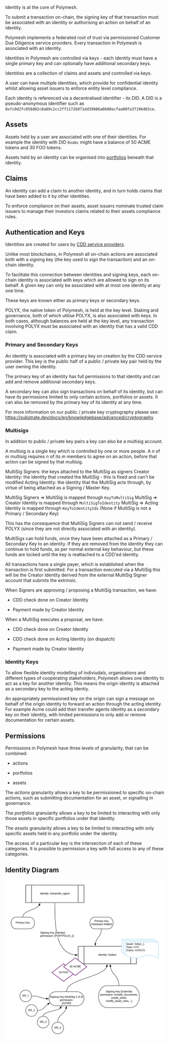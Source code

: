 Identity is at the core of Polymesh.

To submit a transaction on-chain, the signing key of that transaction must be associated with an identity or authorising an action on behalf of an identity.

Polymesh implements a federated root of trust via permissioned Customer Due Diligence service providers. Every transaction in Polymesh is associated with an identity.

Identities in Polymesh are controlled via keys - each identity must have a single primary key and can optionally have additional secondary keys.

Identities are a collection of claims and assets and controlled via keys.

A user can have multiple identities, which provide for confidential identity whilst allowing asset issuers to enforce entity level compliance.

Each identity is referenced via a decentralised identifier - its DID. A DID is a pseudo-anonymous identifier such as `0xfc0d2fc058d02c0a89c2cc2ff11726971dd39886a0b80ecfaa80fa3f196d65ce`.

## Assets

Assets held by a user are associated with one of their identities. For example the identity with DID `0xabc` might have a balance of 50 ACME tokens and 30 FOO tokens.

Assets held by an identity can be organised into [portfolios](./portfolios_custody.md) beneath that identity.

## Claims

An identity can add a claim to another identity, and in turn holds claims that have been added to it by other identities.

To enforce compliance on their assets, asset issuers nominate trusted claim issuers to manage their investors claims related to their assets compliance rules.

## Authentication and Keys

Identities are created for users by [CDD service providers](./cdd.md).

Unlike most blockchains, in Polymesh all on-chain actions are associated both with a signing key (the key used to sign the transaction) and an on-chain identity.

To facilitate this connection between identities and signing keys, each on-chain identity is associated with keys which are allowed to sign on its behalf. A given key can only be associated with at most one identity at any one time.

These keys are known either as primary keys or secondary keys.

POLYX, the native token of Polymesh, is held at the key level. Staking and governance, both of which utilise POLYX, is also associated with keys. In both cases, although balances are held at the key level, any transaction involving POLYX must be associated with an identity that has a valid CDD claim.

### Primary and Secondary Keys

An identity is associated with a primary key on creation by the CDD service provider. This key is the public half of a public / private key pair held by the user owning the identity.

The primary key of an identity has full permissions to that identity and can add and remove additional secondary keys.

A secondary key can also sign transactions on behalf of its identity, but can have its permissions limited to only certain actions, portfolios or assets. It can also be removed by the primary key of its identity at any time.

For more information on our public / private key cryptography please see:
<https://substrate.dev/docs/en/knowledgebase/advanced/cryptography>

### Multisigs

In addition to public / private key pairs a key can also be a multisig account.

A multisig is a single key which is controlled by one or more people. A *n* of *m* multisig requires *n* of its *m* members to agree on an action, before that action can be signed by that multisig.

MultiSig Signers: the keys attached to the MultiSig as signers
Creator Identity: the identity that created the MultiSig - this is fixed and can't be modified
Acting Identity: the identity that the MultiSig acts through, by virtue of being attached as a Signing / Master Key.

MultiSig Signers => MultiSig is mapped through `KeyToMultiSig`
MultiSig => Creator Identity is mapped through `MultiSigToIdentity`
MultiSig => Acting Identity is mapped through `KeyToIdentityIds` (None if MultiSig is not a Primary / Secondary Key)

This has the consequence that MultiSig Signers can not send / receive POLYX (since they are not directly associated with an identity).

MultiSigs can hold funds, once they have been attached as a Primary / Secondary Key to an identity. If they are removed from the identity they can continue to hold funds, as per normal external key behaviour, but these funds are locked until the key is reattached to a CDD'ed identity.

All transactions have a single payer, which is established when the transaction is first submitted. For a transaction executed via a MultiSig this will be the Creator Identity derived from the external MultiSig Signer account that submits the extrinsic.

When Signers are approving / proposing a MultiSig transaction, we have:

- CDD check done on Creator Identity

- Payment made by Creator Identity

When a MultiSig executes a proposal, we have:

- CDD check done on Creator Identity

- CDD check done on Acting Identity (on dispatch)

- Payment made by Creator Identity

### Identity Keys

To allow flexible identity modelling of indiviudals, organisations and different types of cooperating stakeholders, Polymesh allows one identity to act as a key for another identity. This means the origin identity is attached as a secondary key to the acting identiy.

An appropriately permissioned key on the origin can sign a message on behalf of the origin identity to forward an action through the acting identity. For example Acme could add their transfer agents identity as a secondary key on their identity, with limited permissions to only add or remove documentation for certain assets.

## Permissions

Permissions in Polymesh have three levels of granularity, that can be combined:  

- actions

- portfolios

- assets

The *actions* granularity allows a key to be permissioned to specific on-chain actions, such as submitting documentation for an asset, or signalling in governance.

The *portfolios* granularity allows a key to be limited to interacting with only those assets in specific portfolios under that identity.

The *assets* granularity allows a key to be limited to interacting with only specific assets held in any portfolio under the identity.

The access of a particular key is the intersection of each of these categories. It is possible to permission a key with full access to any of these categories.

## Identity Diagram

![Identity Diagram](images/Identity.png)
